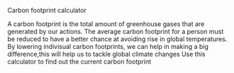 Carbon footprint calculator


A carbon footprint is the total amount of greenhouse gases that are generated by our actions. The average carbon footprint for a person must be reduced to have a better chance at avoiding rise in global temperatures. By lowering indivisual carbon footprints, we can help in making a big difference,this will help us to tackle global climate changes
Use this calculator to find out the current carbon footprint
